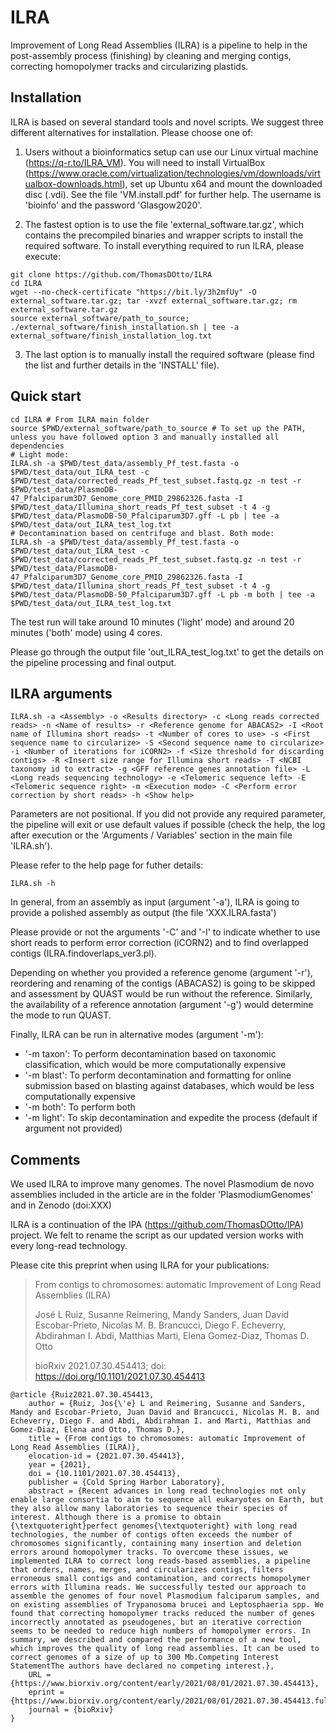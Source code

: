 # ILRA
Improvement of Long Read Assemblies (ILRA) is a pipeline to help in the post-assembly process (finishing) by cleaning and merging contigs, correcting homopolymer tracks and circularizing plastids. 

## Installation
ILRA is based on several standard tools and novel scripts. We suggest three different alternatives for installation. Please choose one of:


1) Users without a bioinformatics setup can use our Linux virtual machine (https://q-r.to/ILRA_VM). You will need to install VirtualBox (https://www.oracle.com/virtualization/technologies/vm/downloads/virtualbox-downloads.html), set up Ubuntu x64 and mount the downloaded disc (.vdi). See the file 'VM.install.pdf' for further help. The username is 'bioinfo' and the password 'Glasgow2020'.



2) The fastest option is to use the file 'external_software.tar.gz', which contains the precompiled binaries and wrapper scripts to install the required software. To install everything required to run ILRA, please execute:
```
git clone https://github.com/ThomasDOtto/ILRA
cd ILRA
wget --no-check-certificate "https://bit.ly/3h2mfUy" -O external_software.tar.gz; tar -xvzf external_software.tar.gz; rm external_software.tar.gz
source external_software/path_to_source; ./external_software/finish_installation.sh | tee -a external_software/finish_installation_log.txt
```



3) The last option is to manually install the required software (please find the list and further details in the 'INSTALL' file).



## Quick start
```
cd ILRA # From ILRA main folder
source $PWD/external_software/path_to_source # To set up the PATH, unless you have followed option 3 and manually installed all dependencies
# Light mode:
ILRA.sh -a $PWD/test_data/assembly_Pf_test.fasta -o $PWD/test_data/out_ILRA_test -c $PWD/test_data/corrected_reads_Pf_test_subset.fastq.gz -n test -r $PWD/test_data/PlasmoDB-47_Pfalciparum3D7_Genome_core_PMID_29862326.fasta -I $PWD/test_data/Illumina_short_reads_Pf_test_subset -t 4 -g $PWD/test_data/PlasmoDB-50_Pfalciparum3D7.gff -L pb | tee -a $PWD/test_data/out_ILRA_test_log.txt
# Decontamination based on centrifuge and blast. Both mode:
ILRA.sh -a $PWD/test_data/assembly_Pf_test.fasta -o $PWD/test_data/out_ILRA_test -c $PWD/test_data/corrected_reads_Pf_test_subset.fastq.gz -n test -r $PWD/test_data/PlasmoDB-47_Pfalciparum3D7_Genome_core_PMID_29862326.fasta -I $PWD/test_data/Illumina_short_reads_Pf_test_subset -t 4 -g $PWD/test_data/PlasmoDB-50_Pfalciparum3D7.gff -L pb -m both | tee -a $PWD/test_data/out_ILRA_test_log.txt
```
The test run will take around 10 minutes ('light' mode) and around 20 minutes ('both' mode) using 4 cores.

Please go through the output file 'out_ILRA_test_log.txt' to get the details on the pipeline processing and final output.



## ILRA arguments
```
ILRA.sh -a <Assembly> -o <Results directory> -c <Long reads corrected reads> -n <Name of results> -r <Reference genome for ABACAS2> -I <Root name of Illumina short reads> -t <Number of cores to use> -s <First sequence name to circularize> -S <Second sequence name to circularize> -i <Number of iterations for iCORN2> -f <Size threshold for discarding contigs> -R <Insert size range for Illumina short reads> -T <NCBI taxonomy id to extract> -g <GFF reference genes annotation file> -L <Long reads sequencing technology> -e <Telomeric sequence left> -E <Telomeric sequence right> -m <Execution mode> -C <Perform error correction by short reads> -h <Show help>
```
Parameters are not positional. If you did not provide any required parameter, the pipeline will exit or use default values if possible (check the help, the log after execution or the 'Arguments / Variables' section in the main file 'ILRA.sh').

Please refer to the help page for futher details:
```
ILRA.sh -h
```
In general, from an assembly as input (argument '-a'), ILRA is going to provide a polished assembly as output (the file 'XXX.ILRA.fasta')

Please provide or not the arguments '-C' and '-I' to indicate whether to use short reads to perform error correction (iCORN2) and to find overlapped contigs (ILRA.findoverlaps_ver3.pl).

Depending on whether you provided a reference genome (argument '-r'), reordering and renaming of the contigs (ABACAS2) is going to be skipped and assessment by QUAST would be run without the reference. Similarly, the availability of a reference annotation (argument '-g') would determine the mode to run QUAST. 

Finally, ILRA can be run in alternative modes (argument '-m'): 
* '-m taxon': To perform decontamination based on taxonomic classification, which would be more computationally expensive
* '-m blast': To perform decontamination and formatting for online submission based on blasting against databases, which would be less computationally expensive
* '-m both': To perform both 
* '-m light': To skip decontamination and expedite the process (default if argument not provided)



## Comments
We used ILRA to improve many genomes. The novel Plasmodium de novo assemblies included in the article are in the folder 'PlasmodiumGenomes' and in Zenodo (doi:XXX)

ILRA is a continuation of the IPA (https://github.com/ThomasDOtto/IPA) project. We felt to rename the script as our updated version works with every long-read technology.
  
Please cite this preprint when using ILRA for your publications:

> From contigs to chromosomes: automatic Improvement of Long Read Assemblies (ILRA)
> 
> José L Ruiz, Susanne Reimering, Mandy Sanders, Juan David Escobar-Prieto, Nicolas M. B. Brancucci, Diego F. Echeverry, Abdirahman I. Abdi, Matthias Marti, Elena Gomez-Diaz, Thomas D. Otto
> 
> bioRxiv 2021.07.30.454413; doi: https://doi.org/10.1101/2021.07.30.454413
```
@article {Ruiz2021.07.30.454413,
	author = {Ruiz, Jos{\'e} L and Reimering, Susanne and Sanders, Mandy and Escobar-Prieto, Juan David and Brancucci, Nicolas M. B. and Echeverry, Diego F. and Abdi, Abdirahman I. and Marti, Matthias and Gomez-Diaz, Elena and Otto, Thomas D.},
	title = {From contigs to chromosomes: automatic Improvement of Long Read Assemblies (ILRA)},
	elocation-id = {2021.07.30.454413},
	year = {2021},
	doi = {10.1101/2021.07.30.454413},
	publisher = {Cold Spring Harbor Laboratory},
	abstract = {Recent advances in long read technologies not only enable large consortia to aim to sequence all eukaryotes on Earth, but they also allow many laboratories to sequence their species of interest. Although there is a promise to obtain {\textquoteright}perfect genomes{\textquoteright} with long read technologies, the number of contigs often exceeds the number of chromosomes significantly, containing many insertion and deletion errors around homopolymer tracks. To overcome these issues, we implemented ILRA to correct long reads-based assemblies, a pipeline that orders, names, merges, and circularizes contigs, filters erroneous small contigs and contamination, and corrects homopolymer errors with Illumina reads. We successfully tested our approach to assemble the genomes of four novel Plasmodium falciparum samples, and on existing assemblies of Trypanosoma brucei and Leptosphaeria spp. We found that correcting homopolymer tracks reduced the number of genes incorrectly annotated as pseudogenes, but an iterative correction seems to be needed to reduce high numbers of homopolymer errors. In summary, we described and compared the performance of a new tool, which improves the quality of long read assemblies. It can be used to correct genomes of a size of up to 300 Mb.Competing Interest StatementThe authors have declared no competing interest.},
	URL = {https://www.biorxiv.org/content/early/2021/08/01/2021.07.30.454413},
	eprint = {https://www.biorxiv.org/content/early/2021/08/01/2021.07.30.454413.full.pdf},
	journal = {bioRxiv}
}
```


